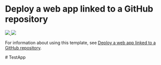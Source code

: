 # Deploy a web app linked to a GitHub repository

<a href="https://portal.azure.com/#create/Microsoft.Template/uri/https%3A%2F%2Fraw.githubusercontent.com%2Fazure%2Fazure-quickstart-templates%2Fmaster%2F201-web-app-github-deploy%2Fazuredeploy.json" target="_blank">
    <img src="http://azuredeploy.net/deploybutton.png"/>
</a>
<a href="http://armviz.io/#/?load=https%3A%2F%2Fraw.githubusercontent.com%2FAzure%2Fazure-quickstart-templates%2Fmaster%2F201-web-app-github-deploy%2Fazuredeploy.json" target="_blank">
    <img src="http://armviz.io/visualizebutton.png"/>
</a>

For information about using this template, see [Deploy a web app linked to a GitHub repository](https://azure.microsoft.com/en-us/documentation/articles/app-service-web-arm-from-github-provision/).


#   T e s t A p p  
 